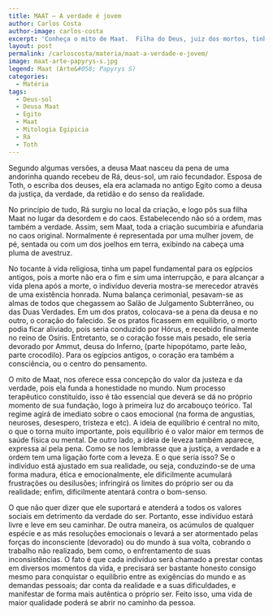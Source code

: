 ```yaml
---
title: MAAT – A verdade é jovem
author: Carlos Costa
author-image: carlos-costa
excerpt: 'Conheça o mito de Maat.  Filha do Deus, juiz dos mortos, tinha um papel fundamental para os egípcios antigos'
layout: post
permalink: /carloscosta/materia/maat-a-verdade-e-jovem/
image: maat-arte-papyrys-s.jpg
legend: Maat (Arte&#058; Papyrys S)
categories:
  - Matéria
tags:
  - Deus-sol
  - Deusa Maat
  - Egito
  - Maat
  - Mitologia Egipicia
  - Rá
  - Toth
---
```

Segundo algumas versões, a deusa Maat nasceu da pena de uma andorinha quando recebeu de Rá, deus-sol, um raio fecundador. Esposa de Toth, o escriba dos deuses, ela era aclamada no antigo Egito como a deusa da justiça, da verdade, da retidão e do senso da realidade.

No princípio de tudo, Rá surgiu no local da criação, e logo pôs sua filha Maat no lugar da desordem e do caos. Estabelecendo não só a ordem, mas também a verdade. Assim, sem Maat, toda a criação sucumbiria e afundaria no caos original. Normalmente é representada por uma mulher jovem, de pé, sentada ou com um dos joelhos em terra, exibindo na cabeça uma pluma de avestruz.

No tocante à vida religiosa, tinha um papel fundamental para os egípcios antigos, pois a morte não era o fim e sim uma interrupção, e para alcançar a vida plena após a morte, o indivíduo deveria mostra-se merecedor através de uma existência honrada. Numa balança cerimonial, pesavam-se as almas de todos que chegassem ao Salão de Julgamento Subterrâneo, ou das Duas Verdades. Em um dos pratos, colocava-se a pena da deusa e no outro, o coração do falecido. Se os pratos ficassem em equilíbrio, o morto podia ficar aliviado, pois seria conduzido por Hórus, e recebido finalmente no reino de Osíris. Entretanto, se o coração fosse mais pesado, ele seria devorado por Ammut, deusa do Inferno, (parte hipopótamo, parte leão, parte crocodilo). Para os egípcios antigos, o coração era também a consciência, ou o centro do pensamento.

O mito de Maat, nos oferece essa concepção do valor da justeza e da verdade, pois ela funda a honestidade no mundo. Num processo terapêutico constituído, isso é tão essencial que deverá se dá no próprio momento de sua fundação, logo à primeira luz do arcabouço teórico. Tal regime agirá de imediato sobre o caos emocional (na forma de angustias, neuroses, desespero, tristeza e etc). A ideia de equilíbrio é central no mito, o que o torna muito importante, pois equilíbrio é o valor maior em termos de saúde física ou mental. De outro lado, a ideia de leveza também aparece, expressa aí pela pena. Como se nos lembrasse que a justiça, a verdade e a ordem tem uma ligação forte com a leveza. E o que seria isso? Se o indivíduo está ajustado em sua realidade, ou seja, conduzindo-se de uma forma madura, ética e emocionalmente, ele dificilmente acumulará frustrações ou desilusões; infringirá os limites do próprio ser ou da realidade; enfim, dificilmente atentará contra o bom-senso.

O que não quer dizer que ele suportará e atenderá a todos os valores sociais em detrimento da verdade do ser. Portanto, esse indivíduo estará livre e leve em seu caminhar. De outra maneira, os acúmulos de qualquer espécie e as más resoluções emocionais o levará a ser atormentado pelas forças do inconsciente (devorado) ou do mundo à sua volta, cobrando o trabalho não realizado, bem como, o enfrentamento de suas inconsistências. O fato é que cada indivíduo será chamado a prestar contas em diversos momentos da vida, e precisará ser bastante honesto consigo mesmo para conquistar o equilíbrio entre as exigências do mundo e as demandas pessoais; dar conta da realidade e a suas dificuldades, e manifestar de forma mais autêntica o próprio ser. Feito isso, uma vida de maior qualidade poderá se abrir no caminho da pessoa.